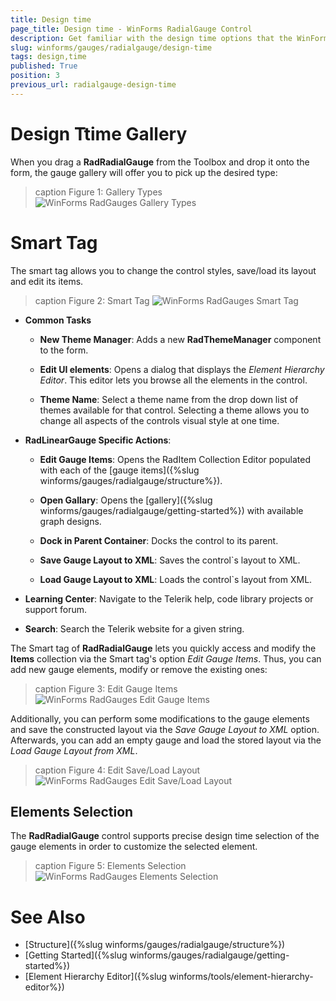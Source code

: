 ```yaml
---
title: Design time
page_title: Design time - WinForms RadialGauge Control
description: Get familiar with the design time options that the WinForms RadialGauge offers.
slug: winforms/gauges/radialgauge/design-time
tags: design,time
published: True
position: 3
previous_url: radialgauge-design-time
---
```


# Design Ttime Gallery

When you drag a __RadRadialGauge__ from the Toolbox and drop it onto the form, the gauge gallery will offer you to pick up the desired type:

>caption Figure 1: Gallery Types
![WinForms RadGauges Gallery Types](images/radialgauge-design-time001.png)

# Smart Tag

The smart tag allows you to change the control styles, save/load its layout and edit its items.

>caption Figure 2: Smart Tag
![WinForms RadGauges Smart Tag](images/radialgauge-design-time002.png)

* __Common Tasks__

	* __New Theme Manager__: Adds a new __RadThemeManager__ component to the form.

	* __Edit UI elements__: Opens a dialog that displays the *Element Hierarchy Editor*. This editor lets you browse all the elements in the control.

	* __Theme Name__: Select a theme name from the drop down list of themes available for that control. Selecting a theme allows you to change all aspects of the controls visual style at one time.

* __RadLinearGauge Specific Actions__:

	* __Edit Gauge Items__: Opens the RadItem Collection Editor populated with each of the [gauge items]({%slug winforms/gauges/radialgauge/structure%}).
	
	* __Open Gallary__: Opens the [gallery]({%slug winforms/gauges/radialgauge/getting-started%}) with available graph designs.
	
	* __Dock in Parent Container__: Docks the control to its parent.
	
	* __Save Gauge Layout to XML__: Saves the control`s layout to XML.

	* __Load Gauge Layout to XML__: Loads the control`s layout from XML.
	
* __Learning Center__: Navigate to the Telerik help, code library projects or support forum.

* __Search__: Search the Telerik website for a given string.

The Smart tag of __RadRadialGauge__ lets you quickly access and modify the __Items__ collection via the Smart tag's option *Edit Gauge Items*. Thus, you can add new gauge elements, modify or remove the existing ones:

>caption Figure 3: Edit Gauge Items
![WinForms RadGauges Edit Gauge Items](images/radialgauge-design-time003.png)

Additionally, you can perform some modifications to the gauge elements and save the constructed layout via the *Save Gauge Layout to XML* option. Afterwards, you can add an empty gauge and load the stored layout via the *Load Gauge Layout from XML*.

>caption Figure 4: Edit Save/Load Layout
![WinForms RadGauges Edit Save/Load Layout](images/radialgauge-design-time004.png)

## Elements Selection

The __RadRadialGauge__ control supports precise design time selection of the gauge elements in order to customize the selected element.

>caption Figure 5: Elements Selection
![WinForms RadGauges Elements Selection](images/radialgauge-design-time005.png)

# See Also

* [Structure]({%slug winforms/gauges/radialgauge/structure%})
* [Getting Started]({%slug winforms/gauges/radialgauge/getting-started%})
* [Element Hierarchy Editor]({%slug winforms/tools/element-hierarchy-editor%})
